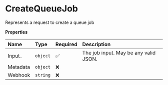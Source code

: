 # CreateQueueJob

Represents a request to create a queue job

**Properties**

| Name     | Type     | Required | Description                           |
| :------- | :------- | :------- | :------------------------------------ |
| Input\_  | `object` | ✅       | The job input. May be any valid JSON. |
| Metadata | `object` | ❌       |                                       |
| Webhook  | `string` | ❌       |                                       |
